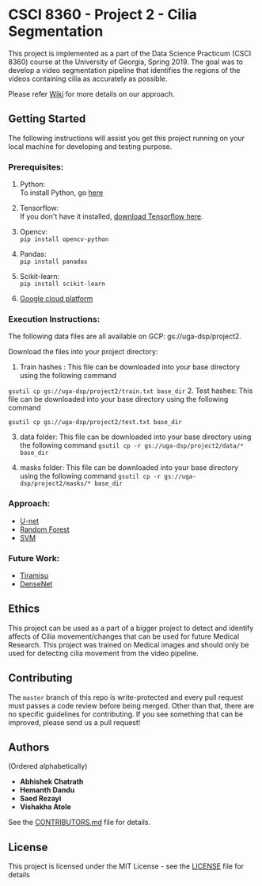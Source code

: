 # CSCI 8360 - Project 2 - Cilia Segmentation

This project is implemented as a part of the Data Science Practicum (CSCI 8360) course at the University of Georgia, Spring 2019.
The goal was to develop a video segmentation pipeline that identifies the regions of the videos containing cilia as accurately as possible.

Please refer [Wiki](https://github.com/dsp-uga/Team-thweatt-p2/wiki) for more details on our approach.

## Getting Started 

The following instructions will assist you get this project running on your local machine for developing and testing purpose.

### Prerequisites:

1. Python: <br />
    To install Python, go [here](https://www.python.org/downloads/)
    
2. Tensorflow: <br />
    If you don't have it installed, [download Tensorflow here](https://www.tensorflow.org/install).

3. Opencv: <br />
    `pip install opencv-python` 

4. Pandas: <br />
    `pip install panadas`

5. Scikit-learn: <br />
    `pip install scikit-learn`

6. [Google cloud platform](https://github.com/dsp-uga/Team-thweatt-p2/wiki/Google-Cloud-Platform-set-up)


### Execution Instructions:
The following data files are all available on GCP: gs://uga-dsp/project2.

Download the files into your project directory:
 1. Train hashes : This file can be downloaded into your base directory using the following command

 `gsutil cp gs://uga-dsp/project2/train.txt base_dir`
 2. Test hashes: This file can be downloaded into your base directory using the following command

  `gsutil cp gs://uga-dsp/project2/test.txt base_dir`

 3. data folder: This file can be downloaded into your base directory using the following command
  `gsutil cp -r gs://uga-dsp/project2/data/* base_dir`

 4. masks folder: This file can be downloaded into your base directory using the following command
  `gsutil cp -r gs://uga-dsp/project2/masks/* base_dir`


### Approach:

- [U-net](https://github.com/dsp-uga/Team-thweatt-p2/wiki/Model-Approaches)
- [Random Forest](https://github.com/dsp-uga/Team-thweatt-p2/wiki/Model-Approaches)
- [SVM](https://github.com/dsp-uga/Team-thweatt-p2/wiki/Model-Approaches)

### Future Work:
- [Tiramisu](https://github.com/dsp-uga/Team-thweatt-p2/wiki/Future-Work)
- [DenseNet](https://github.com/dsp-uga/Team-thweatt-p2/wiki/Future-Work)

## Ethics
This project can be used as a part of a bigger project to detect and identify affects of Cilia movement/changes that can be used for future Medical Research. This project was trained on Medical images and should only be used for detecting cilia movement from the video pipeline. 


## Contributing

The `master` branch of this repo is write-protected and every pull request must passes a code review before being merged.
Other than that, there are no specific guidelines for contributing.
If you see something that can be improved, please send us a pull request!

## Authors
(Ordered alphabetically)

- **Abhishek Chatrath**
- **Hemanth Dandu**
- **Saed Rezayi**
- **Vishakha Atole** 


See the [CONTRIBUTORS.md](https://github.com/dsp-uga/Team-thweatt-p2/blob/master/CONTRIBUTORS.md) file for details.

## License

This project is licensed under the MIT License - see the [LICENSE](https://github.com/dsp-uga/Team-thweatt-p2/blob/master/LICENSE) file for details
